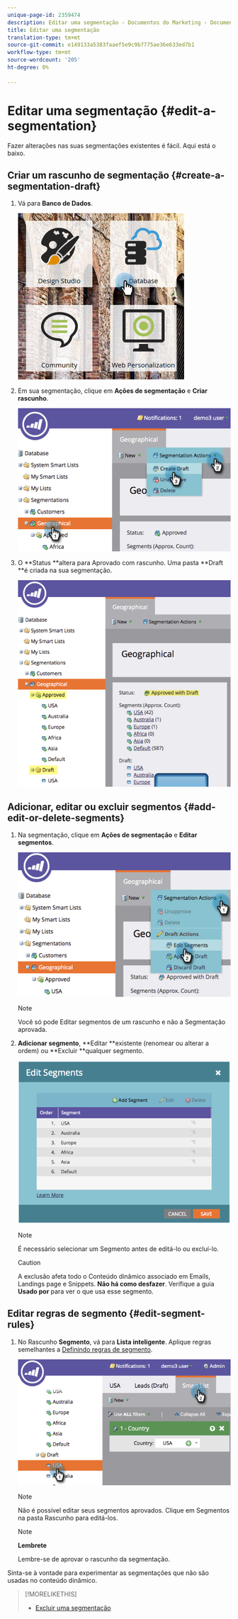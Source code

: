 ```yaml
---
unique-page-id: 2359474
description: Editar uma segmentação - Documentos do Marketing - Documentação do produto
title: Editar uma segmentação
translation-type: tm+mt
source-git-commit: e149133a5383faaef5e9c9b7775ae36e633ed7b1
workflow-type: tm+mt
source-wordcount: '205'
ht-degree: 0%

---
```



# Editar uma segmentação {#edit-a-segmentation}

Fazer alterações nas suas segmentações existentes é fácil. Aqui está o baixo.

## Criar um rascunho de segmentação {#create-a-segmentation-draft}

1. Vá para **Banco de Dados**.

   ![](assets/db.png)

1. Em sua segmentação, clique em **Ações de segmentação** e **Criar rascunho**.

   ![](assets/two.png)

1. O **Status **altera para Aprovado com rascunho. Uma pasta **Draft **é criada na sua segmentação.

   ![](assets/three.png)

## Adicionar, editar ou excluir segmentos {#add-edit-or-delete-segments}

1. Na segmentação, clique em **Ações de segmentação** e **Editar segmentos**.

   ![](assets/four.png)

   >[!NOTE]
   >
   >Você só pode Editar segmentos de um rascunho e não a Segmentação aprovada.

1. **Adicionar segmento**, **Editar **existente (renomear ou alterar a ordem) ou **Excluir **qualquer segmento.

   ![](assets/image2014-9-16-9-3a6-3a9.png)

   >[!NOTE]
   >
   >É necessário selecionar um Segmento antes de editá-lo ou excluí-lo.

   >[!CAUTION]
   >
   >A exclusão afeta todo o Conteúdo dinâmico associado em Emails, Landings page e Snippets. **Não há como desfazer**. Verifique a guia **Usado por** para ver o que usa esse segmento.

## Editar regras de segmento {#edit-segment-rules}

1. No Rascunho **Segmento**, vá para **Lista inteligente**. Aplique regras semelhantes a [Definindo regras de segmento](http://docs.marketo.com/display/public/DOCS/Define+Segment+Rules).

   ![](assets/image2014-9-16-9-3a6-3a20.png)

   >[!NOTE]
   >
   >Não é possível editar seus segmentos aprovados. Clique em Segmentos na pasta Rascunho para editá-los.

   >[!NOTE]
   >
   >**Lembrete**
   >
   >
   >Lembre-se de aprovar o rascunho da segmentação.

Sinta-se à vontade para experimentar as segmentações que não são usadas no conteúdo dinâmico.

>[!MORELIKETHIS]
>
>* [Excluir uma segmentação](delete-a-segmentation.md)

>



